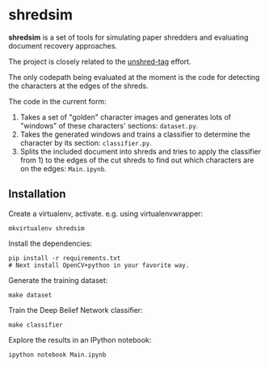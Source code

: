 shredsim
===

**shredsim** is a set of tools for simulating paper shredders and evaluating
document recovery approaches.

The project is closely related to the [unshred-tag] effort.

The only codepath being evaluated at the moment is the code for detecting the characters at the edges of the shreds.

The code in the current form:

1. Takes a set of "golden" character images and generates lots of "windows" of these characters' sections: `dataset.py`.
1. Takes the generated windows and trains a classifier to determine the character by its section: `classifier.py`.
1. Splits the included document into shreds and tries to apply the classifier from 1) to the edges of the cut shreds to find out which characters are on the edges: `Main.ipynb`.


Installation
---

Create a virtualenv, activate. e.g. using virtualenvwrapper:

    mkvirtualenv shredsim

Install the dependencies:

    pip install -r requirements.txt
    # Next install OpenCV+python in your favorite way.

Generate the training dataset:

    make dataset

Train the Deep Belief Network classifier:

    make classifier

Explore the results in an IPython notebook:

    ipython notebook Main.ipynb

[unshred-tag]: https://github.com/dchaplinsky/unshred-tag
